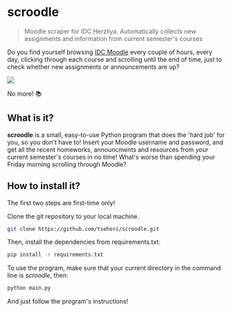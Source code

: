 # scroodle
> Moodle scraper for IDC Herzliya. Automatically collects new assignments and information from current semester's courses

Do you find yourself browsing [IDC Moodle](http://moodle.idc.ac.il/2018/my/index.php?lang=en) every couple of hours, every day, clicking through each course and scrolling until the end of time, just to check whether new assignments or announcements are up?

<img src="readme_gif.gif">

No more! :books: 

## What is it?

**scroodle** is a small, easy-to-use Python program that does the 'hard job' for you, so you don't have to! Insert your Moodle username and password, and get all the recent homeworks, announcments and resources from *your* current semester's courses in no time!
What's worse than spending your Friday morning scrolling through Moodle?

## How to install it?
The first two steps are first-time only!

Clone the git repository to your local machine.
```sh
git clone https://github.com/tsehori/scroodle.git
```

Then, install the dependencies from requirements.txt:
```sh
pip install -r requirements.txt
```

To use the program, make sure that your current directory in the command line is *scroodle*, then:
```sh
python main.py
```
And just follow the program's instructions!
